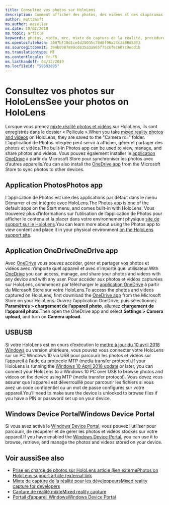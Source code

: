 ```yaml
---
title: Consultez vos photos sur HoloLens
description: Comment afficher des photos, des vidéos et des diaporamas sur HoloLens et placez-les dans votre environnement physique.
author: mattzmsft
ms.author: mazeller
ms.date: 10/02/2018
ms.topic: article
keywords: photos, vidéo, mrc, mixte de capture de la réalité, procédure, OneDrive, HoloLens, code confidentiel, sur place, diaporama
ms.openlocfilehash: 3007bf10d1ce4d25035c78d0f96a24c3808d88f3
ms.sourcegitcommit: 384b0087899cd835a3a965f75c6f6c607c9edd1b
ms.translationtype: MT
ms.contentlocale: fr-FR
ms.lasthandoff: 04/12/2019
ms.locfileid: "59593895"
---
```

# <a name="see-your-photos-on-hololens"></a><span data-ttu-id="083eb-104">Consultez vos photos sur HoloLens</span><span class="sxs-lookup"><span data-stu-id="083eb-104">See your photos on HoloLens</span></span>

<span data-ttu-id="083eb-105">Lorsque vous prenez [mixte réalité photos et vidéos](mixed-reality-capture.md) sur HoloLens, ils sont enregistrés dans le dossier « Pellicule ».</span><span class="sxs-lookup"><span data-stu-id="083eb-105">When you take [mixed reality photos and videos](mixed-reality-capture.md) on HoloLens, they are saved to the "Camera roll" folder.</span></span> <span data-ttu-id="083eb-106">L’application de Photos intégrée peut servir à afficher, gérer et partager des photos et vidéos.</span><span class="sxs-lookup"><span data-stu-id="083eb-106">The built-in Photos app can be used to view, manage, and share photos and videos.</span></span> <span data-ttu-id="083eb-107">Vous pouvez également installer le [application OneDrive](https://www.microsoft.com/p/onedrive/9wzdncrfj1p3) à partir du Microsoft Store pour synchroniser les photos avec d’autres appareils.</span><span class="sxs-lookup"><span data-stu-id="083eb-107">You can also install the [OneDrive app](https://www.microsoft.com/p/onedrive/9wzdncrfj1p3) from the Microsoft Store to sync photos to other devices.</span></span> 

## <a name="photos-app"></a><span data-ttu-id="083eb-108">Application Photos</span><span class="sxs-lookup"><span data-stu-id="083eb-108">Photos app</span></span>

<span data-ttu-id="083eb-109">L’application de Photos est une des applications par défaut dans le menu Démarrer et est intégrée avec HoloLens.</span><span class="sxs-lookup"><span data-stu-id="083eb-109">The Photos app is one of the default apps on the Start menu, and comes built-in with HoloLens.</span></span> <span data-ttu-id="083eb-110">Vous trouverez plus d’informations sur l’utilisation de l’application de Photos pour afficher le contenu et la placer dans votre environnement physique [site de support sur le HoloLens](https://support.microsoft.com/help/12648).</span><span class="sxs-lookup"><span data-stu-id="083eb-110">You can learn more about using the Photos app to view content and place it in your physical environment [on the HoloLens support site](https://support.microsoft.com/help/12648).</span></span> 

## <a name="onedrive-app"></a><span data-ttu-id="083eb-111">Application OneDrive</span><span class="sxs-lookup"><span data-stu-id="083eb-111">OneDrive app</span></span>

<span data-ttu-id="083eb-112">Avec [OneDrive](https://onedrive.live.com/) vous pouvez accéder, gérer et partager vos photos et vidéos avec n’importe quel appareil et avec n’importe quel utilisateur.</span><span class="sxs-lookup"><span data-stu-id="083eb-112">With [OneDrive](https://onedrive.live.com/) you can access, manage, and share your photos and videos with any device and with any user.</span></span> <span data-ttu-id="083eb-113">Pour accéder aux photos et vidéos capturées sur HoloLens, commencez par télécharger le [application OneDrive](https://www.microsoft.com/p/onedrive/9wzdncrfj1p3) à partir du Microsoft Store sur votre HoloLens.</span><span class="sxs-lookup"><span data-stu-id="083eb-113">To access the photos and videos captured on HoloLens, first download the [OneDrive app](https://www.microsoft.com/p/onedrive/9wzdncrfj1p3) from the Microsoft Store on your HoloLens.</span></span> <span data-ttu-id="083eb-114">Ouvrez l’application OneDrive, puis sélectionnez **Paramètres > chargement de l’appareil photo**, allumez **chargement de l’appareil photo**.</span><span class="sxs-lookup"><span data-stu-id="083eb-114">Then open the OneDrive app and select **Settings > Camera upload**, and turn on **Camera upload**.</span></span>

## <a name="usb"></a><span data-ttu-id="083eb-115">USB</span><span class="sxs-lookup"><span data-stu-id="083eb-115">USB</span></span> 

<span data-ttu-id="083eb-116">Si votre HoloLens est en cours d’exécution le [mettre à jour du 10 avril 2018 Windows](release-notes-april-2018.md) ou version ultérieure, vous pouvez vous connecter votre HoloLens sur un PC Windows 10 via USB pour parcourir les photos et vidéos sur l’appareil à l’aide du protocole MTP (media transfer protocol).</span><span class="sxs-lookup"><span data-stu-id="083eb-116">If your HoloLens is running the [Windows 10 April 2018 update](release-notes-april-2018.md) or later, you can connect your HoloLens to a Windows 10 PC over USB to browse photos and videos on the device using MTP (media transfer protocol).</span></span> <span data-ttu-id="083eb-117">Vous devez vous assurer que l’appareil est déverrouillé pour parcourir les fichiers si vous avez un code confidentiel ou un mot de passe configurés sur votre appareil.</span><span class="sxs-lookup"><span data-stu-id="083eb-117">You'll need to make sure the device is unlocked to browse files if you have a PIN or password set up on your device.</span></span> 

## <a name="windows-device-portal"></a><span data-ttu-id="083eb-118">Windows Device Portal</span><span class="sxs-lookup"><span data-stu-id="083eb-118">Windows Device Portal</span></span>

<span data-ttu-id="083eb-119">Si vous avez activé le [Windows Device Portal](using-the-windows-device-portal.md#mixed-reality-capture), vous pouvez l’utiliser pour parcourir, de récupérer et de gérer les photos et vidéos stockés sur votre appareil.</span><span class="sxs-lookup"><span data-stu-id="083eb-119">If you have enabled the [Windows Device Portal](using-the-windows-device-portal.md#mixed-reality-capture), you can use it to browse, retrieve, and manage the photos and videos stored on your device.</span></span>

## <a name="see-also"></a><span data-ttu-id="083eb-120">Voir aussi</span><span class="sxs-lookup"><span data-stu-id="083eb-120">See also</span></span>

* [<span data-ttu-id="083eb-121">Prise en charge de photos sur HoloLens article (lien externe</span><span class="sxs-lookup"><span data-stu-id="083eb-121">Photos on HoloLens support article (external link</span></span>](https://support.microsoft.com/help/12648)
* [<span data-ttu-id="083eb-122">Mixte de capture de la réalité pour les développeurs</span><span class="sxs-lookup"><span data-stu-id="083eb-122">Mixed reality capture for developers</span></span>](mixed-reality-capture-for-developers.md)
* [<span data-ttu-id="083eb-123">Capture de réalité mixte</span><span class="sxs-lookup"><span data-stu-id="083eb-123">Mixed reality capture</span></span>](mixed-reality-capture.md)
* [<span data-ttu-id="083eb-124">Portail d’appareil Windows</span><span class="sxs-lookup"><span data-stu-id="083eb-124">Windows Device Portal</span></span>](using-the-windows-device-portal.md)
